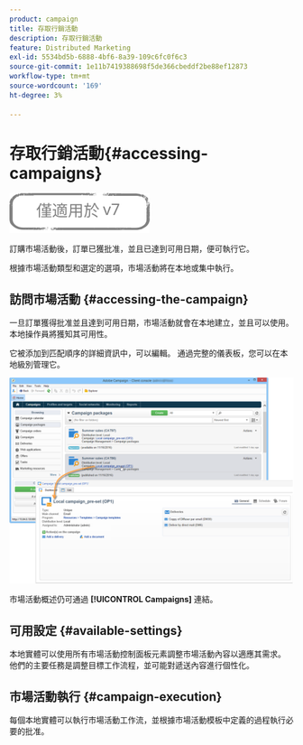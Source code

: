 ```yaml
---
product: campaign
title: 存取行銷活動
description: 存取行銷活動
feature: Distributed Marketing
exl-id: 5534bd5b-6888-4bf6-8a39-109c6fc0f6c3
source-git-commit: 1e11b7419388698f5de366cbeddf2be88ef12873
workflow-type: tm+mt
source-wordcount: '169'
ht-degree: 3%

---
```


# 存取行銷活動{#accessing-campaigns}

![](../../assets/v7-only.svg)

訂購市場活動後，訂單已獲批准，並且已達到可用日期，便可執行它。

根據市場活動類型和選定的選項，市場活動將在本地或集中執行。

## 訪問市場活動 {#accessing-the-campaign}

一旦訂單獲得批准並且達到可用日期，市場活動就會在本地建立，並且可以使用。 本地操作員將獲知其可用性。

它被添加到匹配順序的詳細資訊中，可以編輯。 通過完整的儀表板，您可以在本地級別管理它。

![](assets/mkg_dist_local_op_edit_new_op1.png)

市場活動概述仍可通過 **[!UICONTROL Campaigns]** 連結。

## 可用設定 {#available-settings}

本地實體可以使用所有市場活動控制面板元素調整市場活動內容以適應其需求。 他們的主要任務是調整目標工作流程，並可能對遞送內容進行個性化。

## 市場活動執行 {#campaign-execution}

每個本地實體可以執行市場活動工作流，並根據市場活動模板中定義的過程執行必要的批准。
